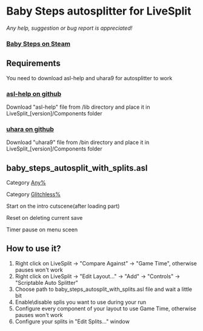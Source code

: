 # Baby Steps autosplitter for LiveSplit
*Any help, suggestion or bug report is appreciated!*

### [Baby Steps on Steam](https://store.steampowered.com/app/1281040/Baby_Steps/) 


## Requirements

You need to download asl-help and uhara9 for autosplitter to work

### [asl-help on github](https://github.com/just-ero/asl-help)
Download "asl-help" file from /lib directory and place it in LiveSplit_[version]/Components folder

### [uhara on github](https://github.com/ru-mii/uhara)
Download "uhara9" file from /bin directory and place it in LiveSplit_[version]/Components folder



## baby_steps_autosplit_with_splits.asl
Category [Any%](https://www.speedrun.com/Baby_Steps?h=any)

Category [Glitchless%](https://www.speedrun.com/Baby_Steps?h=glitchless)

Start on the intro cutscene(after loading part)

Reset on deleting current save

Timer pause on menu sceen


## How to use it?

1. Right click on LiveSplit -> "Compare Against" -> "Game Time", otherwise pauses won't work
2. Right click on LiveSplit -> "Edit Layout..." -> "Add" -> "Controls" -> "Scriptable Auto Splitter"
3. Choose path to baby_steps_autosplit_with_splits.asl file and wait a little bit
4. Enable\disable splis you want to use during your run
5. Configure every component of your layout to use Game Time, otherwise pauses won't work
6. Configure your splits in "Edit Splits..." window

